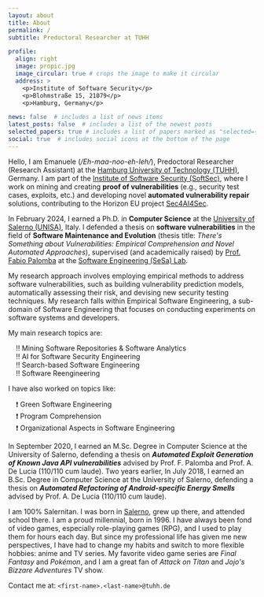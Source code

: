 ```yaml
---
layout: about
title: About
permalink: /
subtitle: Predoctoral Researcher at TUHH

profile:
  align: right
  image: propic.jpg
  image_circular: true # crops the image to make it circular
  address: >
    <p>Institute of Software Security</p>
    <p>Blohmstraße 15, 21079</p>
    <p>Hamburg, Germany</p>

news: false  # includes a list of news items
latest_posts: false  # includes a list of the newest posts
selected_papers: true # includes a list of papers marked as "selected={true}"
social: true  # includes social icons at the bottom of the page
---
```


Hello, I am Emanuele (*/Eh-maa-noo-eh-leh/*), Predoctoral Researcher (Research Assistant) at the [Hamburg University of Technology (TUHH)](https://www.tuhh.de/tuhh/startseite), Germany. I am part of the [Institute of Software Security (SoftSec)](https://www.tuhh.de/softsec/institute), where I work on mining and creating **proof of vulnerabilities** (e.g., security test cases, exploits, etc.) and developing novel **automated vulnerability repair** solutions, contributing to the Horizon EU project [Sec4AI4Sec](https://www.sec4ai4sec-project.eu/).

In February 2024, I earned a Ph.D. in **Computer Science** at the [University of Salerno (UNISA)](https://www.unisa.it/), Italy. I defended a thesis on **software vulnerabilities** in the field of **Software Maintenance and Evolution** (thesis title: *There's Something about Vulnerabilities: Empirical Comprehension and Novel Automated Approaches*), supervised (and academically raised) by [Prof. Fabio Palomba](https://fpalomba.github.io/) at the [Software Engineering (SeSa) Lab](https://sesalabunisa.github.io).

My research approach involves employing empirical methods to address software vulnerabilities, such as building vulnerability prediction models, automatically assessing their risk, and devising new security testing techniques. My research falls within Empirical Software Engineering, a sub-domain of Software Engineering that focuses on conducting experiments on software systems and developers.

My main research topics are:

&nbsp;&nbsp;&nbsp;&nbsp;:bangbang: Mining Software Repositories & Software Analytics  
&nbsp;&nbsp;&nbsp;&nbsp;:bangbang: AI for Software Security Engineering  
&nbsp;&nbsp;&nbsp;&nbsp;:bangbang: Search-based Software Engineering  
&nbsp;&nbsp;&nbsp;&nbsp;:bangbang: Software Reengineering

I have also worked on topics like:

&nbsp;&nbsp;&nbsp;&nbsp;:exclamation: Green Software Engineering  
&nbsp;&nbsp;&nbsp;&nbsp;:exclamation: Program Comprehension  
&nbsp;&nbsp;&nbsp;&nbsp;:exclamation: Organizational Aspects in Software Engineering

In September 2020, I earned an M.Sc. Degree in Computer Science at the University of Salerno, defending a thesis on ***Automated Exploit Generation of Known Java API vulnerabilities*** advised by Prof. F. Palomba and Prof. A. De Lucia (110/110 cum laude). Two years earlier, In July 2018, I earned an B.Sc. Degree in Computer Science at the University of Salerno, defending a thesis on ***Automated Refactoring of Android-specific Energy Smells*** advised by Prof. A. De Lucia (110/110 cum laude).

I am 100% Salernitan. I was born in [Salerno](https://it.wikipedia.org/wiki/Salerno), grew up there, and attended school there. I am a proud millennial, born in 1996. I have always been fond of video games, especially role-playing games (RPG), and I used to play them for hours each day. But since my professional life has given me new perspectives, I have had to change my habits and switch to more flexible hobbies: anime and TV series. My favorite video game series are *Final Fantasy* and *Pokémon*, and I am a great fan of *Attack on Titan* and *Jojo's Bizzare Adventures* TV show.

Contact me at: `<first-name>.<last-name>@tuhh.de`